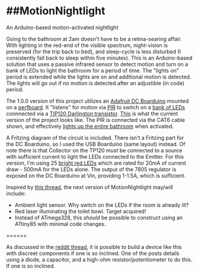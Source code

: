 ##MotionNightlight
======
An Arduino-based motion-activated nightlight

Going to the bathroom at 2am doesn't have to be a retina-searing affair. With lighting in the red-end of the visible spectrum, night-vision is preserved (for the trip back to bed), and sleep-cycle is less disturbed (I consistently fall back to sleep within five minutes). This is an Arduino-based solution that uses a passive infrared sensor to detect motion and turn on a bank of LEDs to light the bathroom for a period of time. The "lights on" period is extended while the lights are on and additional motion is detected. The lights will go out if no motion is detected after an adjustible (in code) period.

The 1.0.0 version of this project utilizes an [Adafruit DC Boarduino](https://www.adafruit.com/products/72) mounted on a [perfboard](https://www.adafruit.com/products/1609). It "listens" for motion via [PIR](https://www.adafruit.com/products/189) to switch on a [bank of LEDs](http://i.imgur.com/6uAZnqK.jpg) connnected via a [TIP120 Darlington transistor](https://www.adafruit.com/products/976). [This](http://i.imgur.com/70N5cCH.jpg) is what the current version of the project looks like. The PIR is connected via the CAT6 cable shown, and effectively [lights up the entire bathroom](http://i.imgur.com/RgfqifA.jpg) when activated.

A Fritzing diagram of the circuit is included. There isn't a Fritzing part for the DC Boarduino, so I used the USB Boarduino (same layout) instead. Of note there is that Collector on the TP120 *must* be connected to a source with sufficient current to light the LEDs connected to the Emitter. For this version, I'm using 25 [bright red LEDs](https://www.adafruit.com/products/297) which are rated for 20mA of current draw - 500mA for the LEDs alone. The output of the 7805 regulator is exposed on the DC Boarduino at Vin, providing 1-1.5A, which is sufficient. 

Inspired by [this thread](https://www.reddit.com/r/arduino/comments/3znyer/bathroom_laser_light_when_turning_the_light_on_is/), the next version of MotionNightlight may/will include:

* Ambient light sensor. Why switch on the LEDs if the room is already lit?
* Red laser illuminating the toilet bowl. Target acquired!
* Instead of ATmega328, this *should* be possible to construct using an ATtiny85 with minimal code changes.

======

As discussed in the [reddit thread](https://www.reddit.com/r/arduino/comments/3znyer/bathroom_laser_light_when_turning_the_light_on_is/), it *is* possible to build a device like this with discreet components if one is so inclined. One of the posts details using a diode, a capacitor, and a high-ohm resistor/potentiometer to do this. If one is so inclined.

